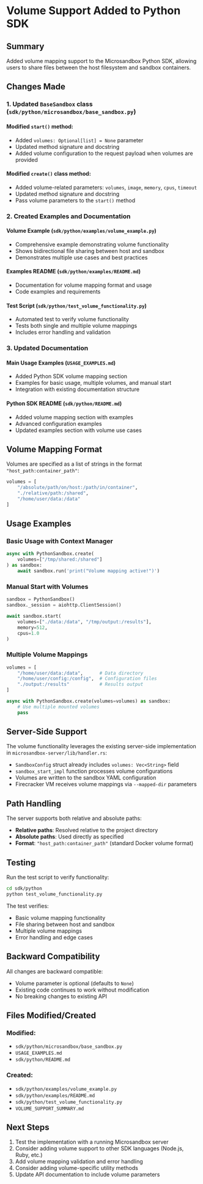 # Volume Support Added to Python SDK

## Summary

Added volume mapping support to the Microsandbox Python SDK, allowing users to share files between the host filesystem and sandbox containers.

## Changes Made

### 1. Updated `BaseSandbox` class (`sdk/python/microsandbox/base_sandbox.py`)

#### Modified `start()` method:
- Added `volumes: Optional[list] = None` parameter
- Updated method signature and docstring
- Added volume configuration to the request payload when volumes are provided

#### Modified `create()` class method:
- Added volume-related parameters: `volumes`, `image`, `memory`, `cpus`, `timeout`
- Updated method signature and docstring
- Pass volume parameters to the `start()` method

### 2. Created Examples and Documentation

#### Volume Example (`sdk/python/examples/volume_example.py`)
- Comprehensive example demonstrating volume functionality
- Shows bidirectional file sharing between host and sandbox
- Demonstrates multiple use cases and best practices

#### Examples README (`sdk/python/examples/README.md`)
- Documentation for volume mapping format and usage
- Code examples and requirements

#### Test Script (`sdk/python/test_volume_functionality.py`)
- Automated test to verify volume functionality
- Tests both single and multiple volume mappings
- Includes error handling and validation

### 3. Updated Documentation

#### Main Usage Examples (`USAGE_EXAMPLES.md`)
- Added Python SDK volume mapping section
- Examples for basic usage, multiple volumes, and manual start
- Integration with existing documentation structure

#### Python SDK README (`sdk/python/README.md`)
- Added volume mapping section with examples
- Advanced configuration examples
- Updated examples section with volume use cases

## Volume Mapping Format

Volumes are specified as a list of strings in the format `"host_path:container_path"`:

```python
volumes = [
    "/absolute/path/on/host:/path/in/container",
    "./relative/path:/shared",
    "/home/user/data:/data"
]
```

## Usage Examples

### Basic Usage with Context Manager

```python
async with PythonSandbox.create(
    volumes=["/tmp/shared:/shared"]
) as sandbox:
    await sandbox.run('print("Volume mapping active!")')
```

### Manual Start with Volumes

```python
sandbox = PythonSandbox()
sandbox._session = aiohttp.ClientSession()

await sandbox.start(
    volumes=["./data:/data", "/tmp/output:/results"],
    memory=512,
    cpus=1.0
)
```

### Multiple Volume Mappings

```python
volumes = [
    "/home/user/data:/data",      # Data directory
    "/home/user/config:/config",  # Configuration files
    "./output:/results"           # Results output
]

async with PythonSandbox.create(volumes=volumes) as sandbox:
    # Use multiple mounted volumes
    pass
```

## Server-Side Support

The volume functionality leverages the existing server-side implementation in `microsandbox-server/lib/handler.rs`:

- `SandboxConfig` struct already includes `volumes: Vec<String>` field
- `sandbox_start_impl` function processes volume configurations
- Volumes are written to the sandbox YAML configuration
- Firecracker VM receives volume mappings via `--mapped-dir` parameters

## Path Handling

The server supports both relative and absolute paths:
- **Relative paths**: Resolved relative to the project directory
- **Absolute paths**: Used directly as specified
- **Format**: `"host_path:container_path"` (standard Docker volume format)

## Testing

Run the test script to verify functionality:

```bash
cd sdk/python
python test_volume_functionality.py
```

The test verifies:
- Basic volume mapping functionality
- File sharing between host and sandbox
- Multiple volume mappings
- Error handling and edge cases

## Backward Compatibility

All changes are backward compatible:
- Volume parameter is optional (defaults to `None`)
- Existing code continues to work without modification
- No breaking changes to existing API

## Files Modified/Created

### Modified:
- `sdk/python/microsandbox/base_sandbox.py`
- `USAGE_EXAMPLES.md`
- `sdk/python/README.md`

### Created:
- `sdk/python/examples/volume_example.py`
- `sdk/python/examples/README.md`
- `sdk/python/test_volume_functionality.py`
- `VOLUME_SUPPORT_SUMMARY.md`

## Next Steps

1. Test the implementation with a running Microsandbox server
2. Consider adding volume support to other SDK languages (Node.js, Ruby, etc.)
3. Add volume mapping validation and error handling
4. Consider adding volume-specific utility methods
5. Update API documentation to include volume parameters